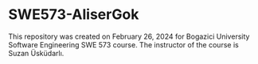 # SWE573-AliserGok

This repository was created on February 26, 2024 for Bogazici University Software Engineering SWE 573 course. The instructor of the course is Suzan Üsküdarlı.
